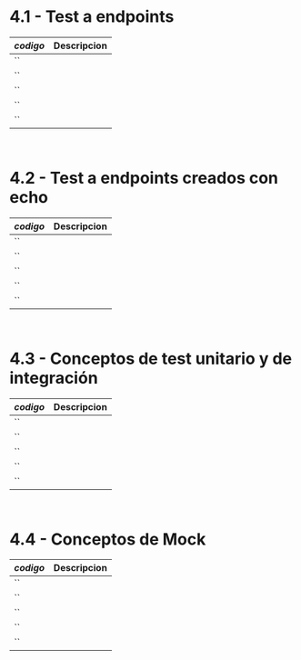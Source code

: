 # 4.1 - Test a endpoints

*codigo* | **Descripcion**
:---|---:
``|
``|
``|
``|
``|

```go
    
```

# 4.2 - Test a endpoints creados con echo

*codigo* | **Descripcion**
:---|---:
``|
``|
``|
``|
``|

```go
    
```

# 4.3 - Conceptos de test unitario y de integración

*codigo* | **Descripcion**
:---|---:
``|
``|
``|
``|
``|

```go
    
```

# 4.4 - Conceptos de Mock

*codigo* | **Descripcion**
:---|---:
``|
``|
``|
``|
``|

```go
    
```